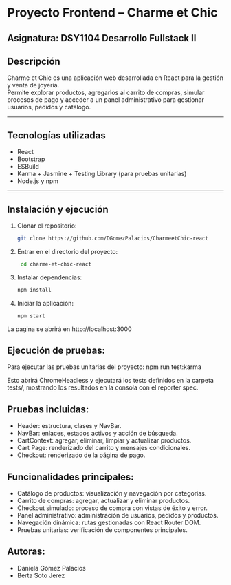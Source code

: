 # Proyecto Frontend – Charme et Chic
## Asignatura: DSY1104 Desarrollo Fullstack II

## Descripción
Charme et Chic es una aplicación web desarrollada en React para la gestión y venta de joyería.  
Permite explorar productos, agregarlos al carrito de compras, simular procesos de pago y acceder a un panel administrativo para gestionar usuarios, pedidos y catálogo.

---

## Tecnologías utilizadas
- React
- Bootstrap 
- ESBuild  
- Karma + Jasmine + Testing Library (para pruebas unitarias)  
- Node.js y npm

---

## Instalación y ejecución

1. Clonar el repositorio:
   ```bash
   git clone https://github.com/DGomezPalacios/CharmeetChic-react

2. Entrar en el directorio del proyecto:
   ```bash
    cd charme-et-chic-react

3. Instalar dependencias:
    ```bash
    npm install

4. Iniciar la aplicación:
    ```bash
    npm start


La pagina se abrirá en http://localhost:3000

## Ejecución de pruebas:
Para ejecutar las pruebas unitarias del proyecto:
npm run test:karma

Esto abrirá ChromeHeadless y ejecutará los tests definidos en la carpeta tests/, mostrando los resultados en la consola con el reporter spec.


## Pruebas incluidas:
- Header: estructura, clases y NavBar.
- NavBar: enlaces, estados activos y acción de búsqueda.
- CartContext: agregar, eliminar, limpiar y actualizar productos.
- Cart Page: renderizado del carrito y mensajes condicionales.
- Checkout: renderizado de la página de pago.


## Funcionalidades principales:
- Catálogo de productos: visualización y navegación por categorías.
- Carrito de compras: agregar, actualizar y eliminar productos.
- Checkout simulado: proceso de compra con vistas de éxito y error.
- Panel administrativo: administración de usuarios, pedidos y productos.
- Navegación dinámica: rutas gestionadas con React Router DOM.
- Pruebas unitarias: verificación de componentes principales.

## Autoras:
- Daniela Gómez Palacios
- Berta Soto Jerez
